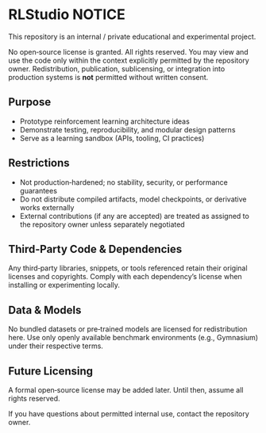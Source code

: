 # RLStudio NOTICE

This repository is an internal / private educational and experimental project.

No open‑source license is granted. All rights reserved. You may view and use the code only within the context explicitly permitted by the repository owner. Redistribution, publication, sublicensing, or integration into production systems is **not** permitted without written consent.

## Purpose
- Prototype reinforcement learning architecture ideas
- Demonstrate testing, reproducibility, and modular design patterns
- Serve as a learning sandbox (APIs, tooling, CI practices)

## Restrictions
- Not production‑hardened; no stability, security, or performance guarantees
- Do not distribute compiled artifacts, model checkpoints, or derivative works externally
- External contributions (if any are accepted) are treated as assigned to the repository owner unless separately negotiated

## Third‑Party Code & Dependencies
Any third‑party libraries, snippets, or tools referenced retain their original licenses and copyrights. Comply with each dependency’s license when installing or experimenting locally.

## Data & Models
No bundled datasets or pre‑trained models are licensed for redistribution here. Use only openly available benchmark environments (e.g., Gymnasium) under their respective terms.

## Future Licensing
A formal open‑source license may be added later. Until then, assume all rights reserved.

If you have questions about permitted internal use, contact the repository owner.
